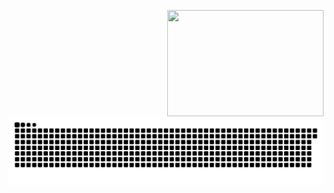 <p><img align="right" height="170" width="250" src="https://tenor.com/view/giga-gigacat-cat-mewing-mogging-gif-12429734670640119345.gif" /></p>

<br/>


![𝙶𝚒𝚝𝚑𝚞𝚋 𝙲𝚘𝚗𝚝𝚛𝚒𝚋𝚞𝚝𝚒𝚘𝚗 𝙶𝚛𝚊𝚙𝚑](https://github.com/GovindSingh9447/GovindSingh9447/blob/main/github-contribution-grid-snake.svg)


